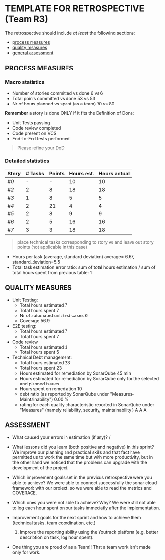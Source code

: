 # TEMPLATE FOR RETROSPECTIVE (Team R3)

The retrospective should include _at least_ the following
sections:

- [process measures](#process-measures)
- [quality measures](#quality-measures)
- [general assessment](#assessment)

## PROCESS MEASURES

### Macro statistics

- Number of stories committed vs done 6 vs 6
- Total points committed vs done 53 vs 53
- Nr of hours planned vs spent (as a team) 70 vs 80

**Remember** a story is done ONLY if it fits the Definition of Done:

- Unit Tests passing
- Code review completed
- Code present on VCS
- End-to-End tests performed

> Please refine your DoD

### Detailed statistics

| Story | # Tasks | Points | Hours est. | Hours actual |
| ----- | ------- | ------ | ---------- | ------------ |
| _#0_  | -       | -      | 10         | 10           |
| _#2_  | 2       | 8      | 18         | 18           |
| _#3_  | 1       | 8      | 5          | 5            |
| _#4_  | 2       | 21     | 4          | 4            |
| _#5_  | 2       | 8      | 9          | 9            |
| _#6_  | 2       | 5      | 16         | 16           |
| _#7_  | 3       | 3      | 18         | 18           |

> place technical tasks corresponding to story `#0` and leave out story points (not applicable in this case)

- Hours per task (average, standard deviation) average= 6.67, standard_deviation=5.5
- Total task estimation error ratio: sum of total hours estimation / sum of total hours spent from previous table: 1

## QUALITY MEASURES

- Unit Testing:
  - Total hours estimated 7
  - Total hours spent 7
  - Nr of automated unit test cases 6
  - Coverage 56.9
- E2E testing:
  - Total hours estimated 7
  - Total hours spent 7
- Code review
  - Total hours estimated 3
  - Total hours spent 5
- Technical Debt management:
  - Total hours estimated 23
  - Total hours spent 23
  - Hours estimated for remediation by SonarQube 45 min
  - Hours estimated for remediation by SonarQube only for the selected and planned issues
  - Hours spent on remediation 10
  - debt ratio (as reported by SonarQube under "Measures-Maintainability") 0.00 %
  - rating for each quality characteristic reported in SonarQube under "Measures" (namely reliability, security, maintainability ) A A A

## ASSESSMENT

- What caused your errors in estimation (if any)? /

- What lessons did you learn (both positive and negative) in this sprint?
  We improve our planning and practical skills and that fact have permitted us to work the same time but with more productivity, but in the other hand we noticed that the problems can upgrade with the development of the project.
- Which improvement goals set in the previous retrospective were you able to achieve?
  We were able to connect successfully the sonar cloud framework with our project, so we were able to read the metrics and COVERAGE.
- Which ones you were not able to achieve? Why?
  We were still not able to log each hour spent on our tasks immediatly after the implementation.
- Improvement goals for the next sprint and how to achieve them (technical tasks, team coordination, etc.)

  1. Improve the reporting ability using the Youtrack platform (e.g. better description on task, log hour spent).

- One thing you are proud of as a Team!!
  That a team work isn't made only for work.
